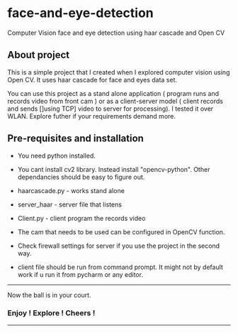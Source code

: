 # face-and-eye-detection
Computer Vision face and eye detection using haar cascade and Open CV

## About project 
This is a simple project that I created when I explored computer vision using Open CV. It uses haar cascade for face and eyes data set.

You can use this project as a stand alone application ( program runs and records video from front cam ) or as a client-server model ( client records and sends []using TCP] video to server for processing). I tested it over WLAN. Explore futher if your requirements demand more.



## Pre-requisites and installation 

* You need python installed. 
* You cant install cv2 library. Instead install "opencv-python". Other dependancies should be easy to figure out.

* haarcascade.py - works stand alone

* server_haar - server file that listens
* Client.py - client program the records video


* The cam that needs to be used can be configured in OpenCV function.
* Check firewall settings for server if you use the project in the second way.
* client file should be run from command prompt. It might not by default work if u run it from pycharm or any editor.

-------
Now the ball is in your court. <br>
### Enjoy ! Explore ! Cheers !

--------

